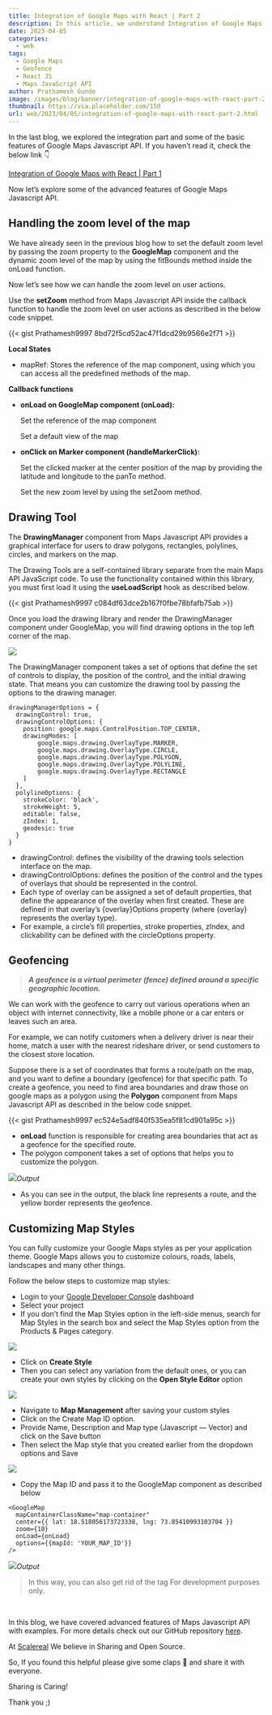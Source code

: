 ```yaml
---
title: Integration of Google Maps with React | Part 2
description: In this article, we understand Integration of Google Maps with React | Part 2 techniques.
date: 2023-04-05
categories:
  - web
tags:
  - Google Maps
  - Geofence
  - React JS
  - Maps JavaScript API
author: Prathamesh Gunde
image: /images/blog/banner/integration-of-google-maps-with-react-part-2.webp
thumbnail: https://via.placeholder.com/150
url: web/2023/04/05/integration-of-google-maps-with-react-part-2.html
---
```


In the last blog, we explored the integration part and some of the basic features of Google Maps Javascript API. If you haven’t read it, check the below link 👇️

[Integration of Google Maps with React | Part 1](https://medium.com/scalereal/integration-of-google-maps-with-react-part-1-86c075ab452a)

Now let’s explore some of the advanced features of Google Maps Javascript API.

## Handling the zoom level of the map

We have already seen in the previous blog how to set the default zoom level by passing the zoom property to the **GoogleMap** component and the dynamic zoom level of the map by using the fitBounds method inside the onLoad function.

Now let’s see how we can handle the zoom level on user actions.

Use the **setZoom** method from Maps Javascript API inside the callback function to handle the zoom level on user actions as described in the below code snippet.


{{< gist Prathamesh9997 8bd72f5cd52ac47f1dcd29b9566e2f71 >}}

**Local States**

* mapRef: Stores the reference of the map component, using which you can access all the predefined methods of the map.


**Callback functions**

* **onLoad on GoogleMap component (onLoad):**
    
    Set the reference of the map component
    
    Set a default view of the map


* **onClick on Marker component (handleMarkerClick):**

    Set the clicked marker at the center position of the map by providing the latitude and longitude to the panTo method.

    Set the new zoom level by using the setZoom method.

## Drawing Tool

The **DrawingManager** component from Maps Javascript API provides a graphical interface for users to draw polygons, rectangles, polylines, circles, and markers on the map.

The Drawing Tools are a self-contained library separate from the main Maps API JavaScript code. To use the functionality contained within this library, you must first load it using the **useLoadScript** hook as described below.

{{< gist Prathamesh9997 c084df63dce2b167f0fbe78bfafb75ab >}}

Once you load the drawing library and render the DrawingManager component under GoogleMap, you will find drawing options in the top left corner of the map.

![](https://miro.medium.com/v2/resize:fit:828/format:webp/1*zMR2646_TkhXixpL65ak8w.png)

The DrawingManager component takes a set of options that define the set of controls to display, the position of the control, and the initial drawing state. That means you can customize the drawing tool by passing the options to the drawing manager.

```
drawingManagerOptions = {
  drawingControl: true,
  drawingControlOptions: {
    position: google.maps.ControlPosition.TOP_CENTER,
    drawingModes: [
        google.maps.drawing.OverlayType.MARKER,
        google.maps.drawing.OverlayType.CIRCLE,
        google.maps.drawing.OverlayType.POLYGON,
        google.maps.drawing.OverlayType.POLYLINE,
        google.maps.drawing.OverlayType.RECTANGLE
    ]
  },
  polylineOptions: {
    strokeColor: 'black',
    strokeWeight: 5,
    editable: false,
    zIndex: 1,  
    geodesic: true
  }
}
```

* drawingControl: defines the visibility of the drawing tools selection interface on the map.
* drawingControlOptions: defines the position of the control and the types of overlays that should be represented in the control.
* Each type of overlay can be assigned a set of default properties, that define the appearance of the overlay when first created. These are defined in that overlay’s {overlay}Options property (where {overlay} represents the overlay type).
* For example, a circle’s fill properties, stroke properties, zIndex, and clickability can be defined with the circleOptions property.

## Geofencing

> **_A geofence is a virtual perimeter (fence) defined around a specific geographic location._**

We can work with the geofence to carry out various operations when an object with internet connectivity, like a mobile phone or a car enters or leaves such an area.

For example, we can notify customers when a delivery driver is near their home, match a user with the nearest rideshare driver, or send customers to the closest store location.

Suppose there is a set of coordinates that forms a route/path on the map, and you want to define a boundary (geofence) for that specific path. To create a geofence, you need to find area boundaries and draw those on google maps as a polygon using the **Polygon** component from Maps Javascript API as described in the below code snippet.

{{< gist Prathamesh9997 ec524e5adf840f535ea5f81cd901a95c >}}


* **onLoad** function is responsible for creating area boundaries that act as a geofence for the specified route.
* The polygon component takes a set of options that helps you to customize the polygon.

![](https://miro.medium.com/v2/resize:fit:828/format:webp/1*EL_ec13airIhWqfA8UxIQw.png)_Output_

* As you can see in the output, the black line represents a route, and the yellow border represents the geofence.

## Customizing Map Styles

You can fully customize your Google Maps styles as per your application theme. Google Maps allows you to customize colours, roads, labels, landscapes and many other things.

Follow the below steps to customize map styles:

* Login to your [Google Developer Console](https://console.cloud.google.com/welcome?project=notionpack) dashboard
* Select your project
* If you don’t find the Map Styles option in the left-side menus, search for Map Styles in the search box and select the Map Styles option from the Products & Pages category.

![](https://miro.medium.com/v2/resize:fit:828/format:webp/1*bBtyBZMxD2OCxQsK7lMkSA.png)

* Click on **Create Style**
* Then you can select any variation from the default ones, or you can create your own styles by clicking on the **Open Style Editor** option

![](https://miro.medium.com/v2/resize:fit:828/format:webp/1*jO-AUor6lZAvV56Ue6wRKQ.png)

* Navigate to **Map Management** after saving your custom styles
* Click on the Create Map ID option.
* Provide Name, Description and Map type (Javascript — Vector) and click on the Save button
* Then select the Map style that you created earlier from the dropdown options and Save

![](https://miro.medium.com/v2/resize:fit:828/format:webp/1*D3mfVnZATUM8fJTk8Pgffg.png)

* Copy the Map ID and pass it to the GoogleMap component as described below

```
<GoogleMap
  mapContainerClassName="map-container"
  center={{ lat: 18.518056173723338, lng: 73.85410993103704 }}
  zoom={10}
  onLoad={onLoad}
  options={{mapId: 'YOUR_MAP_ID'}}
/>

```

![](https://miro.medium.com/v2/resize:fit:828/format:webp/1*taLIDUGWx2exm3UTZil_sQ.png)_Output_

> In this way, you can also get rid of the tag For development purposes only.


&nbsp;

In this blog, we have covered advanced features of Maps Javascript API with examples. For more details check out our GitHub repository [here](https://github.com/scalereal/google-maps-with-react).

At [Scalereal](https://scalereal.com/) We believe in Sharing and Open Source.

So, If you found this helpful please give some claps 👏 and share it with everyone.

Sharing is Caring!

Thank you ;)


